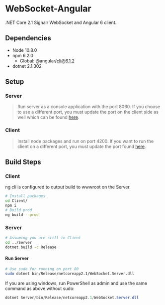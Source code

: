 # WebSocket-Angular
.NET Core 2.1 Signalr WebSocket and Angular 6 client.

## Dependencies
 - Node 10.8.0
 - npm 6.2.0
   - Global: @angular/cli@6.1.2
 - dotnet 2.1.302
## Setup
### Server
> Run server as a console application with the port 8060. 
> If you choose to use a different port, 
> you must update the port on the client side as well which can be found [here](Client/src/app/components/chat/chat.component.ts#L20).
### Client
> Install node packages and run on port 4200. If you want to run the client on a different port, 
> you must update the port found [here](Server/Startup.cs#L38).

## Build Steps
### Client
ng cli is configured to output build to wwwroot on the Server.
```bash
# Install packages
cd Client/
npm i
# Build prod
ng build --prod
```
### Server
```bash
# Assuming you are still in Client
cd ../Server
dotnet build -c Release
```
#### Run Server
```bash
# Use sudo for running on port 80
sudo dotnet bin/Release/netcoreapp2.1/WebSocket.Server.dll
```
If you are using windows, run PowerShell as admin and use the same command as above without sudo:
```powershell
dotnet Server/bin/Release/netcoreapp2.1/WebSocket.Server.dll
```
